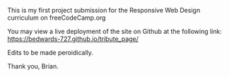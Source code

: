 This is my first project submission for the Responsive Web Design curriculum on freeCodeCamp.org

You may view a live deployment of the site on Github at the following link: https://bedwards-727.github.io/tribute_page/

Edits to be made peroidically.

Thank you,
Brian.
